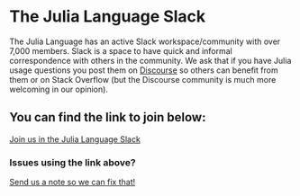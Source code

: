 # The Julia Language Slack

The Julia Language has an active Slack workspace/community with over 7,000 members. Slack is a space to have quick and informal correspondence with others in the community. We ask that if you have Julia usage questions you post them on [Discourse](https://discourse.julialang.org) so others can benefit from them or on Stack Overflow (but the Discourse community is much more welcoming in our opinion). 

## You can find the link to join below:
[Join us in the Julia Language Slack](https://join.slack.com/t/julialang/shared_invite/zt-ij3rdwdu-9bY~Bwai4gN2YWFzbLZOZQ)

### Issues using the link above? 
[Send us a note so we can fix that!](mailto:logan@julialang.org)


<!-- To create a new Slack Invite Link, see https://slack.com/help/articles/201330256-Invite-new-members-to-your-workspace Note that the link above expires every 30 days (or after 2,000 participants join with it) so we will need to generate a new one. -->
